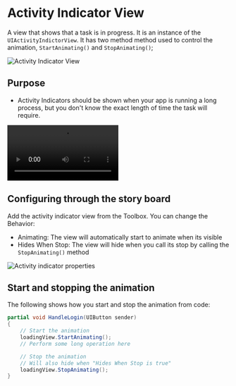 # Activity Indicator View

A view that shows that a task is in progress. It is an instance of the ` UIActivityIndictorView`. It has two method method used to control the animation, `StartAnimating()` and `StopAnimating()`;

![Activity Indicator View][1]

## Purpose

- Activity Indicators should be shown when your app is running a long process, but you don't know the exact length of time the task will require.

<video src="https://developer.apple.com/design/human-interface-guidelines/ios/images/Activity_Indicators.mp4" width="50%" controls></video>

## Configuring through the story board

Add the activity indicator view from the Toolbox. You can change the Behavior:

- Animating: The view will automatically start to animate when its visible
- Hides When Stop: The view will hide when you call its stop by calling the `StopAnimating()` method

![Activity indicator properties][2]

## Start and stopping the animation

The following shows how you start and stop the animation from code:

```csharp hl_lines="4 9"
partial void HandleLogin(UIButton sender)
{
    // Start the animation
    loadingView.StartAnimating();
    // Perform some long operation here

    // Stop the animation
    // Will also hide when "Hides When Stop is true"
    loadingView.StopAnimating();
}
```

[1]: /images/activity-indicator-view.png
[2]: /images/activity-indicator-properties.png
